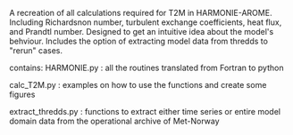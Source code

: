 A recreation of all calculations required for T2M in HARMONIE-AROME. Including Richardsnon number, turbulent exchange coefficients, heat flux, and Prandtl number. 
Designed to get an intuitive idea about the model's behviour. Includes the option of extracting model data from thredds to "rerun" cases.

contains:
HARMONIE.py : all the routines translated from Fortran to python

calc_T2M.py : examples on how to use the functions and create some figures

extract_thredds.py : functions to extract either time series or entire model domain data from the operational archive of Met-Norway
